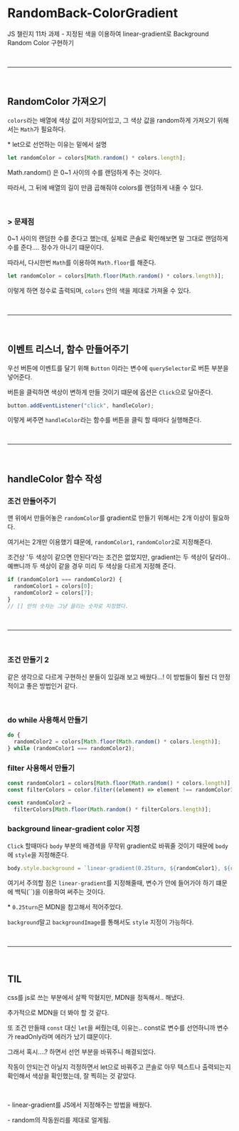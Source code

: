 # RandomBack-ColorGradient

JS 챌린지 11차 과제 - 지정된 색을 이용하여 linear-gradient로 Background Random Color 구현하기

<br>

---

<br>

## RandomColor 가져오기

`colors`라는 배열에 색상 값이 저장되어있고, 그 색상 값을 random하게 가져오기 위해서는 `Math`가 필요하다.

\* let으로 선언하는 이유는 밑에서 설명

```js
let randomColor = colors[Math.random() * colors.length];
```

Math.random() 은 0~1 사이의 수를 랜덤하게 주는 것이다.

따라서, 그 뒤에 배열의 길이 만큼 곱해줘야 colors를 랜덤하게 내줄 수 있다.

<br>

### \> 문제점

0~1 사이의 랜덤한 수를 준다고 했는데, 실제로 콘솔로 확인해보면 말 그대로 랜덤하게 수를 준다.... 정수가 아니기 떄문이다.

따라서, 다시한번 `Math`를 이용하여 `Math.floor`를 해준다.

```js
let randomColor = colors[Math.floor(Math.random() * colors.length)];
```

이렇게 하면 정수로 출력되며, `colors` 안의 색을 제대로 가져올 수 있다.

<br>

---

<br>

## 이벤트 리스너, 함수 만들어주기

우선 버튼에 이벤트를 달기 위해 `Button` 이라는 변수에 `querySelector`로 버튼 부분을 넣어준다.

버튼을 클릭하면 색상이 변하게 만들 것이기 떄문에 옵션은 `Click`으로 달아준다.

```js
button.addEventListener("click", handleColor);
```

이렇게 써주면 `handleColor`라는 함수를 버튼을 클릭 할 때마다 실행해준다.

<br>

---

<br>

## handleColor 함수 작성

### 조건 만들어주기

맨 위에서 만들어놓은 `randomColor`를 gradient로 만들기 위해서는 2개 이상이 필요하다.

여기서는 2개만 이용했기 떄문에, `randomColor1`, `randomColor2`로 지정해준다.

조건상 '두 색상이 같으면 안된다'라는 조건은 없었지만, gradient는 두 색상이 달라야.. 예쁘니까 두 색상이 같을 경우 미리 두 색상을 다르게 지정해 준다.

```js
if (randomColor1 === randomColor2) {
  randomColor1 = colors[0];
  randomColor2 = colors[7];
}
// [] 안의 숫자는 그냥 끌리는 숫자로 지정했다.
```

<br>

---

<br>

### 조건 만들기 2

같은 생각으로 다르게 구현하신 분들이 있길래 보고 배웠다...! 이 방법들이 훨씬 더 안정적이고 좋은 방법인거 같다.

<br>

### do while 사용해서 만들기

```js
do {
  randomColor2 = colors[Math.floor(Math.random() * colors.length)];
} while (randomColor1 === randomColor2);
```

### filter 사용해서 만들기

```js
const randomColor1 = colors[Math.floor(Math.random() * colors.length)];
const filterColors = color.filter((element) => element !== randomColor1);

const randomColor2 =
  filterColors[Math.floor(Math.random() * filterColors.length)];
```

### background linear-gradient color 지정

`Click` 할때마다 `body` 부분의 배경색을 무작위 gradient로 바꿔줄 것이기 때문에 `body`에 `style`을 지정해준다.

```js
body.style.background = `linear-gradient(0.25turn, ${randomColor1}, ${randomColor2}})`;
```

여기서 주의할 점은 `linear-gradient`를 지정해줄때, 변수가 안에 들어가야 하기 떄문에 백틱(``)을 이용하여 써주는 것이다.

\* `0.25turn`은 MDN을 참고해서 적어주었다.

`background`말고 `backgroundImage`를 통해서도 `style` 지정이 가능하다.

<br>

---

<br>

## TIL

css를 js로 쓰는 부분에서 살짝 막혔지만, MDN을 정독해서.. 해냈다.

추가적으로 MDN을 더 봐야 할 것 같다.

또 조건 만들때 `const` 대신 `let`을 써줬는데, 이유는.. const로 변수를 선언하니까 변수가 readOnly라며 에러가 났기 떄문이다.

그래서 혹시....? 하면서 선언 부분을 바꿔주니 해결되었다.

작동이 안되는건 아닐지 걱정하면서 let으로 바꿔주고 콘솔로 아무 텍스트나 출력되는지 확인해서 색상을 확인했는데, 잘 찍히는 것 같았다.

<br>

\- linear-gradient를 JS에서 지정해주는 방법을 배웠다.

\- random의 작동원리를 제대로 얼게됨.
